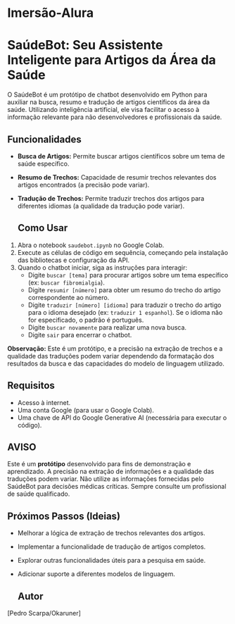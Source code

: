 # Imersão-Alura

# SaúdeBot: Seu Assistente Inteligente para Artigos da Área da Saúde

O SaúdeBot é um protótipo de chatbot desenvolvido em Python para auxiliar na busca, resumo e tradução de artigos científicos da área da saúde. Utilizando inteligência artificial, ele visa facilitar o acesso à informação relevante para não desenvolvedores e profissionais da saúde.

## Funcionalidades

* **Busca de Artigos:** Permite buscar artigos científicos sobre um tema de saúde específico.
* **Resumo de Trechos:** Capacidade de resumir trechos relevantes dos artigos encontrados (a precisão pode variar).
* **Tradução de Trechos:** Permite traduzir trechos dos artigos para diferentes idiomas (a qualidade da tradução pode variar).

  ## Como Usar

1.  Abra o notebook `saudebot.ipynb` no Google Colab.
2.  Execute as células de código em sequência, começando pela instalação das bibliotecas e configuração da API.
3.  Quando o chatbot iniciar, siga as instruções para interagir:
    * Digite `buscar [tema]` para procurar artigos sobre um tema específico (ex: `buscar fibromialgia`).
    * Digite `resumir [número]` para obter um resumo do trecho do artigo correspondente ao número.
    * Digite `traduzir [número] [idioma]` para traduzir o trecho do artigo para o idioma desejado (ex: `traduzir 1 espanhol`). Se o idioma não for especificado, o padrão é português.
    * Digite `buscar novamente` para realizar uma nova busca.
    * Digite `sair` para encerrar o chatbot.

**Observação:** Este é um protótipo, e a precisão na extração de trechos e a qualidade das traduções podem variar dependendo da formatação dos resultados da busca e das capacidades do modelo de linguagem utilizado.

## Requisitos

* Acesso à internet.
* Uma conta Google (para usar o Google Colab).
* Uma chave de API do Google Generative AI (necessária para executar o código).

## AVISO

Este é um **protótipo** desenvolvido para fins de demonstração e aprendizado. A precisão na extração de informações e a qualidade das traduções podem variar. Não utilize as informações fornecidas pelo SaúdeBot para decisões médicas críticas. Sempre consulte um profissional de saúde qualificado.

## Próximos Passos (Ideias)

* Melhorar a lógica de extração de trechos relevantes dos artigos.
* Implementar a funcionalidade de tradução de artigos completos.
* Explorar outras funcionalidades úteis para a pesquisa em saúde.
* Adicionar suporte a diferentes modelos de linguagem.

  ## Autor

[Pedro Scarpa/Okaruner]
